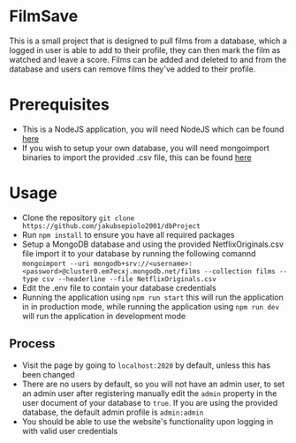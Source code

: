 # FilmSave

This is a small project that is designed to pull films from a database, which a logged in user is able to add to their profile, they can then mark the film as watched and leave a score. Films can be added and deleted to and from the database and users can remove films they've added to their profile.

# Prerequisites
- This is a NodeJS application, you will need NodeJS which can be found [here](https://nodejs.org/en/)
- If you wish to setup your own database, you will need mongoimport binaries to import the provided .csv file, this can be found [here](https://www.mongodb.com/docs/v3.2/reference/program/mongoimport/)


# Usage

 - Clone the repository `git clone https://github.com/jakubsepiolo2001/dbProject`
 - Run `npm install` to ensure you have all required packages
 - Setup a MongoDB database and using the provided NetflixOriginals.csv file import it to your database by running the following comannd `mongoimport --uri mongodb+srv://<username>:<password>@cluster0.em7ecxj.mongodb.net/films --collection films --type csv --headerline --file NetflixOriginals.csv `
 - Edit the .env file to contain your database credentials
 - Running the application using `npm run start` this will run the application in in production mode, while running the application using `npm run dev` will run the application in development mode

 

## Process

 - Visit the page by going to `localhost:2020` by default, unless this has been changed
 - There are no users by default, so you will not have an admin user, to set an admin user after registering manually edit the `admin` property in the user document of your database to `true`. If you are using the provided database, the default admin profile is `admin:admin`
 - You should be able to use the website's functionality upon logging in with valid user credentials
